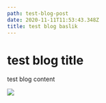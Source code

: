 ```yaml
---
path: test-blog-post
date: 2020-11-11T11:53:43.348Z
title: test blog baslik
---
```

# test blog title

test blog content

![](/assets/robert-bye-lqzjf4ukqz0-unsplash.jpg)